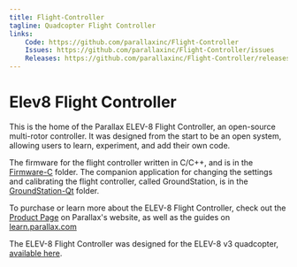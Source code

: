 ```yaml
---
title: Flight-Controller
tagline: Quadcopter Flight Controller
links:
    Code: https://github.com/parallaxinc/Flight-Controller
    Issues: https://github.com/parallaxinc/Flight-Controller/issues
    Releases: https://github.com/parallaxinc/Flight-Controller/releases
---
```

# Elev8 Flight Controller

This is the home of the Parallax ELEV-8 Flight Controller, an open-source multi-rotor controller.
It was designed from the start to be an open system, allowing users to learn, experiment, and add their own code.

The firmware for the flight controller written in C/C++, and is in the
[Firmware-C](https://github.com/parallaxinc/Flight-Controller/tree/master/Firmware-C) folder.  The companion
application for changing the settings and calibrating the flight controller, called GroundStation, is in
the [GroundStation-Qt](https://github.com/parallaxinc/Flight-Controller/tree/master/GroundStation-Qt) folder.

To purchase or learn more about the ELEV-8 Flight Controller, check out the [Product Page](https://www.parallax.com/product/80204)
on Parallax's website, as well as the guides on
[learn.parallax.com](http://learn.parallax.com/elev-8)

The ELEV-8 Flight Controller was designed for the ELEV-8 v3 quadcopter, [available here](https://www.parallax.com/product/80300).

